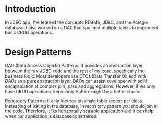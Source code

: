 # Introduction
In JDBC app, I've learned the concepts RDBMS, JDBC, and the Postgre database. I also worked on a DAO that spanned multiple tables to implement basic CRUD operations. 

# Design Patterns
DAO (Data Access Objects) Patterns:
It provides an abstraction layer between the raw JDBC code and the rest of my code, specifically the business logic. Most developers use DTOs (Data Transfer Object) with DAOs as a pure abstraction layer. DAOs can assist developer with solid encapsulation of complex join, pass and aggregations. However, if we only have CRUD operations, Repository Pattern might be a better choice. 

Repository Patterns: 
It only focuses on single table access per class. Insteading of joining in the database, in repository pattern you should join in the code. Therefore, it fits horizontally scalable application and it can help when our application is database constrained. 

